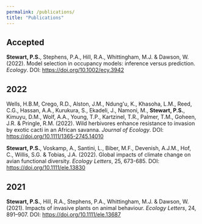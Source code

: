 ```yaml
---
permalink: /publications/
title: "Publications"
---
```


## Accepted ##
**Stewart, P.S.**, Stephens, P.A., Hill, R.A., Whittingham, M.J. & Dawson, W. (2022). Model selection in occupancy models: inference versus prediction. *Ecology*. DOI: https://doi.org/10.1002/ecy.3942

## 2022 ##
Wells, H.B.M, Crego, R.D., Alston, J.M., Ndung'u, K., Khasoha, L.M., Reed, C.G., Hassan, A.A., Kurukura, S., Ekadeli, J., Namoni, M., **Stewart, P.S.**, Kimuyu, D.M., Wolf, A.A., Young, T.P., Kartzinel, T.R., Palmer, T.M., Goheen, J.R. & Pringle, R.M. (2022). Wild herbivores enhance resistance to invasion by exotic cacti in an African savanna. *Journal of Ecology*. DOI: https://doi.org/10.1111/1365-2745.14010

**Stewart, P.S.**, Voskamp, A., Santini, L., Biber, M.F., Devenish, A.J.M., Hof, C., Willis, S.G. & Tobias, J.A. (2022). Global impacts of climate change on avian functional diversity. *Ecology Letters*, 25, 673-685. DOI: https://doi.org/10.1111/ele.13830 

## 2021 ##
**Stewart, P.S.**, Hill, R.A., Stephens, P.A., Whittingham, M.J. & Dawson, W. (2021). Impacts of invasive plants on animal behaviour. *Ecology Letters*, 24, 891–907. DOI: https://doi.org/10.1111/ele.13687
